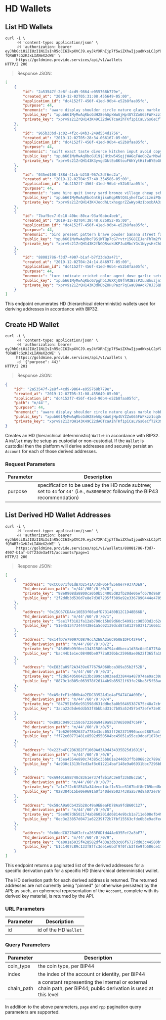 # HD Wallets

## List HD Wallets

```shell
curl -i \
     -H 'content-type: application/json' \
     -H 'authorization: bearer eyJhbGciOiJIUzI1NiIsInR5cCI6IkpXVCJ9.eyJkYXRhIjp7fSwiZXhwIjpudWxsLCJpYXQiOjE1NTk4Nzg1NzQsImp0aSI6IjYzYTJkY2QzLWI5OTgtNDZjNC1hNzFkLTQ5MjU4YTBhYmEyMyIsInN1YiI6ImFwcGxpY2F0aW9uOmNiMjAzN2Y3LTc5ZmMtNDBmNC05NzIwLWFkYTYzNmRhNDE4MyJ9.0LsVj7oTF0KjwbcUhg9a-fQRWB7cGzKJxLIANeX2cWE' \
     https://goldmine.provide.services/api/v1/wallets
HTTP/2 200
```

> Response JSON:

```json
[
    {
        "id": "2a53547f-2e8f-4cd9-9864-e055768b779e",
        "created_at": "2019-12-02T05:31:08.455649-05:00",
        "application_id": "dc4152f7-456f-41ed-96b4-e52b8faa05fd",
        "purpose": 44,
        "mnemonic": "aware display shoulder circle nature glass marble hobby embody truly universe verify",
        "public_key": "xpub661MyMwAqRbcGdH28ehGpkWuGjHp4UYZZoG65FWFkzz1cqUdrn1oXR8kKWm92ESeWBATrw5tDSC7NbUUiaLsucUmBjyxgHJ9bqcNMhEiCYr",
        "private_key": "xprv9s21ZrQH143K49CZ2dAGTcaAihTKf1piCaLVGs6eCfT2k39VKEhYycpGUDAMKWHdZ9eZq6ph4G8Hsaf2haMtqEskk5Xs6DdQpgavNLRJFVK"
    },
    {
        "id": "965b33bd-1c02-4f2c-84b3-249d554d1756",
        "created_at": "2019-12-02T05:28:34.066167-05:00",
        "application_id": "dc4152f7-456f-41ed-96b4-e52b8faa05fd",
        "purpose": 44,
        "mnemonic": "swift exact taste divorce kitchen input avoid copy jump guitar puppy bargain",
        "public_key": "xpub661MyMwAqRbcGU19jJHtbw54SqjjWAGqFWeGbZwrMbwhvJc7VdNcYQ5BUaiAH4v9x8uhjWdxh7BXofnVsjiqoBwHoxGTZh3pqw2QmjzrCVS",
        "private_key": "xprv9s21ZrQH143K3yvgdGktEo8KtouF6hYytHifoBYEoGQj3WGxx64MzbkhdHKW1H3gHTPMCPAeExasU5wf6bcudoHaC5ZqS95gy1CmU9n8UFf"
    },
    {
        "id": "045ed108-188d-41cb-b218-967c2df6ec2a",
        "created_at": "2019-12-02T04:57:40.354586-05:00",
        "application_id": "dc4152f7-456f-41ed-96b4-e52b8faa05fd",
        "purpose": 44,
        "mnemonic": "same hire quit ivory yard bronze village cheap scheme laundry effort noodle",
        "public_key": "xpub661MyMwAqRbcGnt6jisuKqpRNtQ4LyhefCwCcLzmiPQqwYaUKntdPwmA7HG3NHfGM3oTJDUZZdsDvoWwnuJ1fWBgR6RHTmpDFsH1bfspe7F",
        "private_key": "xprv9s21ZrQH143K4JoddhLtxhsgprZZwWyoHz1boxbAA3ss4kFKnFaNr9SgFzziAC2vKDLMRMa2CCiZAqDq4GpWcgNX3BeSULP4mSjYDztVKoQ"
    },
    {
        "id": "7baf5ec7-0c10-40bc-80ca-93af0abc4beb",
        "created_at": "2019-12-02T04:38:48.625052-05:00",
        "application_id": "dc4152f7-456f-41ed-96b4-e52b8faa05fd",
        "purpose": 44,
        "mnemonic": "bird present pattern brave powder banana street fancy become gloom strong illegal",
        "public_key": "xpub661MyMwAqRbcF9SjWTQp7cG7rvtr15G8EEJanFhTm2fQjoPijpSWk9uNaWcrXvUfHhgdSq9F7cbH66EdhoMVgAE639rxWN36ZxMEeAZaKu6",
        "private_key": "xprv9s21ZrQH143K2fNGQRsokUKPJu4MbcYGs1NyysHrCh8Rs14aCH8GCMatjDKEHXzUkGB194ob5bC7R7ZzNQWd7pyso5EcvKP6oDcMG1MZude"
    },
    {
        "id": "88081786-f3d7-4907-b1af-b7f23de3a471",
        "created_at": "2019-12-02T04:24:14.846977-05:00",
        "application_id": "dc4152f7-456f-41ed-96b4-e52b8faa05fd",
        "purpose": 44,
        "mnemonic": "turn indicate cricket color agent dove garlic setup pizza slam bottom bracket",
        "public_key": "xpub661MyMwAqRbcG7pghb1JGXXjQ9fhM3BzsPZLuWhuzjn129cKR37pZBUvaNYA7a1YJ5zTsiALJVqA5mn8K6Xt8k6KyQWfSuhEH81T23EMjZx",
        "private_key": "xprv9s21ZrQH143K3dkDbZUHuPazr7qCwaU9WAdk78JJSQF29MHAsVoa1PASj6vXiVYb3QyE3eoc4oDmjAJoGG3cdGYwscCWUpRwmzxwiu6vc1D"
    }
]
```

This endpoint enumerates HD (hierarchical deterministic) wallets used for deriving addresses in accordance with BIP32.


## Create HD Wallet

```shell
curl -i \
     -H 'content-type: application/json' \
     -H 'authorization: bearer eyJhbGciOiJIUzI1NiIsInR5cCI6IkpXVCJ9.eyJkYXRhIjp7fSwiZXhwIjpudWxsLCJpYXQiOjE1NTk4Nzg1NzQsImp0aSI6IjYzYTJkY2QzLWI5OTgtNDZjNC1hNzFkLTQ5MjU4YTBhYmEyMyIsInN1YiI6ImFwcGxpY2F0aW9uOmNiMjAzN2Y3LTc5ZmMtNDBmNC05NzIwLWFkYTYzNmRhNDE4MyJ9.0LsVj7oTF0KjwbcUhg9a-fQRWB7cGzKJxLIANeX2cWE' \
     https://goldmine.provide.services/api/v1/wallets \
     -d '{"purpose": 44}'
HTTP/2 201
```

> Response JSON:

```json
{
    "id": "2a53547f-2e8f-4cd9-9864-e055768b779e",
    "created_at": "2019-12-02T05:31:08.455649-05:00",
    "application_id": "dc4152f7-456f-41ed-96b4-e52b8faa05fd",
    "path": "m/44'",
    "purpose": 44,
    "mnemonic": "aware display shoulder circle nature glass marble hobby embody truly universe verify",
    "public_key": "xpub661MyMwAqRbcGdH28ehGpkWuGjHp4UYZZoG65FWFkzz1cqUdrn1oXR8kKWm92ESeWBATrw5tDSC7NbUUiaLsucUmBjyxgHJ9bqcNMhEiCYr",
    "private_key": "xprv9s21ZrQH143K49CZ2dAGTcaAihTKf1piCaLVGs6eCfT2k39VKEhYycpGUDAMKWHdZ9eZq6ph4G8Hsaf2haMtqEskk5Xs6DdQpgavNLRJFVK"
}
```

Creates an HD (hierarchical deterministic) `Wallet` in accordance with BIP32. A `Wallet` may be setup as custodial or non-custodial. If the `Wallet` is custodial then the platform will derive addresses and securely persist an `Account` for each of those derived addresses.

### Request Parameters

Parameter | Description
--------- | -----------
purpose | specification to be used by the HD node subtree; set to `44` for `44'` (i.e., `0x8000002C` following the BIP43 recommendation)


## List Derived HD Wallet Addresses

```shell
curl -i \
     -H 'content-type: application/json' \
     -H 'authorization: bearer eyJhbGciOiJIUzI1NiIsInR5cCI6IkpXVCJ9.eyJkYXRhIjp7fSwiZXhwIjpudWxsLCJpYXQiOjE1NTk4Nzg1NzQsImp0aSI6IjYzYTJkY2QzLWI5OTgtNDZjNC1hNzFkLTQ5MjU4YTBhYmEyMyIsInN1YiI6ImFwcGxpY2F0aW9uOmNiMjAzN2Y3LTc5ZmMtNDBmNC05NzIwLWFkYTYzNmRhNDE4MyJ9.0LsVj7oTF0KjwbcUhg9a-fQRWB7cGzKJxLIANeX2cWE' \
     https://goldmine.provide.services/api/v1/wallets/88081786-f3d7-4907-b1af-b7f23de3a471/accounts?page=1
HTTP/2 200
```

> Response JSON:

```json
[
    {
        "address": "0xCCC071f01dB7D2541A73dF05FfE568e7F937ADE9",
        "hd_derivation_path": "m/44'/60'/0'/0/0",
        "private_key": "98e0908da8800ca0b0b5c4005d82fb20de06efc670d9a0fab7113b2ea9d61532",
        "public_key": "2f2ddb3d536d7e8e7d387235ff389e92e3367890444e47051e32bdfe0fdb13dd1744b1fa9164990fac5b895d833b055bd58dc85ec2d31f6a3d502098e69ada75"
    },
    {
        "address": "0x15C67CDA4c10E83f08adfD731480B12C1D48B66D",
        "hd_derivation_path": "m/44'/60'/0'/0/1",
        "private_key": "5ee17f3182fa12ab700d15b89d60c54091cc98503d2c62d6a273e2efe8bc42ed",
        "public_key": "51e4513473444438e1a5c02139dcd87a813760371716661306bd7a8f2e815d526ca5292fb2b1edeeaf871e94807698e2f1703d4af8a18bf4989985407533d0ef"
    },
    {
        "address": "0x14fD7e79097C0879ccA2EEA2a6C950E1DFC42FA4",
        "hd_derivation_path": "m/44'/60'/0'/0/2",
        "private_key": "46d96b99f0ec13431580ab794cd0beca1d38c0cd107754c0a0c69688896b0369",
        "public_key": "bac44b1e1ec08400be0772a030bbc25968ae0622f365fa181d6a155f5f13dbbf012f3e3ce8ee59a748fc385cd91a1d9b6643c12a8993f4bd92292f20b84d46f6"
    },
    {
        "address": "0xE83Ea09F2A3439e677679A068bca389a35b2f52D",
        "hd_derivation_path": "m/44'/60'/0'/0/3",
        "private_key": "f2d65405004213bc899ca083aed33844a487074ae9ac39ac9e708c08f37be2b1",
        "public_key": "8879c1d805c063978f26144b9b85921f63fe26ba3f5f58adb9e97221924b7070341396ac79ff416e0d82f9806119f6cfb87b9c30505d84c190cbd7979576111b"
    },
    {
        "address": "0xA5cfcF1c0B0b4a2EDC8352Ad1e4aF5A74CAA00Ee",
        "hd_derivation_path": "m/44'/60'/0'/0/4",
        "private_key": "847951b56e931598d631ddbe3a0b56465387675c48a7cbfaf62f95bb2d2fd185",
        "public_key": "3aca22d5de6ddb53f8bbbad31c7b85a52457b472efe72e017c227b3e8cb760662f6e739a365f978f06a200d18a4fb083123dd371374f483f8c567af21117e557"
    },
    {
        "address": "0xB02C049CC158c672260a94E9a9E37A6509d7C6FF",
        "hd_derivation_path": "m/44'/60'/0'/0/5",
        "private_key": "1e6269992637a778b43dc053ff262371990acce2807ba1f0260398d6629d2800",
        "public_key": "ff72e60771481e8592d550504bc45051a55ce9ddaf1078c9bfe620b26ae76346a800140e2f700f85920beb545104ac16f15c65805a156684a1f5d0dc558ceea8"
    },
    {
        "address": "0x223b4FC2B63B2Ff1069Ad3A9d434335B25d16D19",
        "hd_derivation_path": "m/44'/60'/0'/0/6",
        "private_key": "15ea4554e890c74385c35bb61e2446b3ffb8068c2c789a70e93089a5dea8b7dc",
        "public_key": "4a930c1313b7ed3af8c012214baf148e9a06931bbc7296bbc131fa8888d90c3c4859ee1a1586295f805baa349def98b6ee2b4c07cfcad23ab6f6e5273e20f809"
    },
    {
        "address": "0xA940168B748c8361e7374f8b1AC3e8f336DEc2aC",
        "hd_derivation_path": "m/44'/60'/0'/0/7",
        "private_key": "a1c7f2c6f8543a34decdf4cf1c51ce3167bdf8e709bed8dfbe64d839751b363c",
        "public_key": "028384b15be0e9691a0f340de85027438aa579d8a072e76f5fb69d01a0dbd36ba5de07da9431d2386f135f89add99cc6afbd9998f9d87443b0e8f3810a0a0ab5"
    },
    {
        "address": "0x58cA9a0Cb435b28c49a9EBeaFD78Aa9fdB60C127",
        "hd_derivation_path": "m/44'/60'/0'/0/8",
        "private_key": "5ee907d6502174ab860201dd6814e9bcb1a711e608efb49659a5370bbef6bc6d",
        "public_key": "0ec3e23857d0471a62239f72b7fbf15563cfde6b3e9adfeea096375e9e95ce13c6e3702850a71e3fe39e812eacb7c7bc460e4489e1f5c480395f16a708f138c6"
    },
    {
        "address": "0x06edC8270467cfca263F0Dfd44Ae835Fef2a3bF7",
        "hd_derivation_path": "m/44'/60'/0'/0/9",
        "private_key": "6a001a5035f428582df433a3db3c06f6717dd03c44580bf04a5b867dbc83f7e8",
        "public_key": "b1c1407c89c133f8ffc3de1e6bdf9f0fcb3f8e9fb506ce113a95a7ef2f16a0adb6dd60413470f2a8284f512c53dff346c432796835d29087308d413219a37583"
    }
]
```

This endpoint returns a paginated list of the derived addresses for a specific derivation path for a specific HD (hierarchical deterministic) wallet.

The HD derivation path for each derived address is returned. The returned addresses are not currently being "pinned" (or otherwise persisted) by the API; as such, an ephemeral representation of the `Account`, complete with its derived key material, is returned by the API.

### URL Parameters

Parameter | Description
--------- | -----------
id | id of the HD `Wallet`

### Query Parameters

Parameter | Description
--------- | -----------
coin_type | the coin type, per BIP44
index | the index of the account or identity, per BIP44
chain_path | a constant representing the internal or external chain path, per BIP44; public derivation is used at this level

In addition to the above parameters, `page` and `rpp` pagination query parameters are supported.
